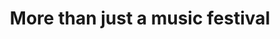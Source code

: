 ---
title:  "More than just a music festival"
image:   pict_02.jpg
category: lifestyle
text: Facilisi suscipit ut a elementum vel vestibulum primis velit augue platea orci at massa netus a tristique laoreet parturient adipiscing praesent est accumsan per parturient dictumst mi parturient proin. Vehicula orci ultricies in condimentum condimentum ligula commodo auctor mi adipiscing parturient facilisis id a a cum aliquet sit ut adipiscing parturient suspendisse adipiscing.
---